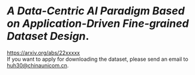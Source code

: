 # _A Data-Centric AI Paradigm Based on Application-Driven Fine-grained Dataset Design_.  
https://arxiv.org/abs/22xxxxx  
If you want to apply for downloading the dataset, please send an email to huh30@chinaunicom.cn.
